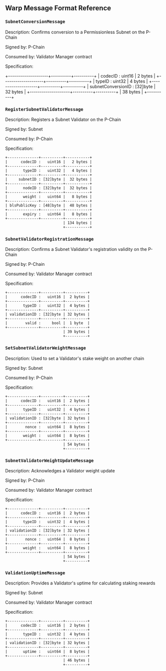 ## Warp Message Format Reference

### `SubnetConversionMessage`

Description: Confirms conversion to a Permissionless Subnet on the P-Chain

Signed by: P-Chain

Consumed by: Validator Manager contract

Specification:

+--------------------+----------+----------+
|            codecID :   uint16 |  2 bytes |
+--------------------+----------+----------+
|             typeID :   uint32 |  4 bytes |
+--------------------+----------+----------+
| subnetConversionID : [32]byte | 32 bytes |
+--------------------+----------+----------+
                                | 38 bytes |
                                +----------+

### `RegisterSubnetValidatorMessage`

Description: Registers a Subnet Validator on the P-Chain

Signed by: Subnet

Consumed by: P-Chain

Specification:

```
+--------------+----------+-----------+
|      codecID :   uint16 |   2 bytes |
+--------------+----------+-----------+
|       typeID :   uint32 |   4 bytes |
+--------------+----------+-----------+
|     subnetID : [32]byte |  32 bytes |
+--------------+----------+-----------+
|       nodeID : [32]byte |  32 bytes |
+--------------+----------+-----------+
|       weight :   uint64 |   8 bytes |
+--------------+----------+-----------+
| blsPublicKey : [48]byte |  48 bytes |
+--------------+----------+-----------+
|       expiry :   uint64 |   8 bytes |
+--------------+----------+-----------+
                          | 134 bytes |
                          +-----------+

```

### `SubnetValidatorRegistrationMessage`

Description: Confirms a Subnet Validator's registration validity on the P-Chain

Signed by: P-Chain

Consumed by: Validator Manager contract

Specification:

```
+--------------+----------+----------+
|      codecID :   uint16 |  2 bytes |
+--------------+----------+----------+
|       typeID :   uint32 |  4 bytes |
+--------------+----------+----------+
| validationID : [32]byte | 32 bytes |
+--------------+----------+----------+
|        valid :     bool |  1 byte  |
+--------------+----------+----------+
                          | 39 bytes |
                          +----------+
```

### `SetSubnetValidatorWeightMessage`

Description: Used to set a Validator's stake weight on another chain

Signed by: Subnet

Consumed by: P-Chain

Specification:

```
+--------------+----------+----------+
|      codecID :   uint16 |  2 bytes |
+--------------+----------+----------+
|       typeID :   uint32 |  4 bytes |
+--------------+----------+----------+
| validationID : [32]byte | 32 bytes |
+--------------+----------+----------+
|        nonce :   uint64 |  8 bytes |
+--------------+----------+----------+
|       weight :   uint64 |  8 bytes |
+--------------+----------+----------+
                          | 54 bytes |
                          +----------+
```

### `SubnetValidatorWeightUpdateMessage`

Description: Acknowledges a Validator weight update

Signed by: P-Chain

Consumed by: Validator Manager contract

Specification:

```
+--------------+----------+----------+
|      codecID :   uint16 |  2 bytes |
+--------------+----------+----------+
|       typeID :   uint32 |  4 bytes |
+--------------+----------+----------+
| validationID : [32]byte | 32 bytes |
+--------------+----------+----------+
|        nonce :   uint64 |  8 bytes |
+--------------+----------+----------+
|       weight :   uint64 |  8 bytes |
+--------------+----------+----------+
                          | 54 bytes |
                          +----------+
```

### `ValidationUptimeMessage`

Description: Provides a Validator's uptime for calculating staking rewards

Signed by: Subnet

Consumed by: Validator Manager contract

Specification:

```
+--------------+----------+----------+
|      codecID :   uint16 |  2 bytes |
+--------------+----------+----------+
|       typeID :   uint32 |  4 bytes |
+--------------+----------+----------+
| validationID : [32]byte | 32 bytes |
+--------------+----------+----------+
|       uptime :   uint64 |  8 bytes |
+--------------+----------+----------+
                          | 46 bytes |
                          +----------+
```
